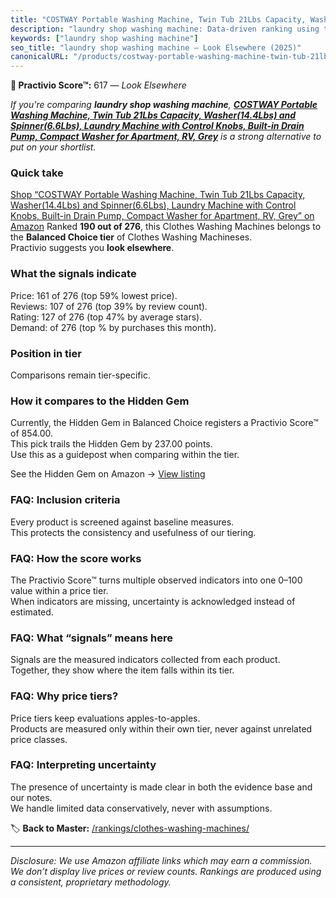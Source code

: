 ```yaml
---
title: "COSTWAY Portable Washing Machine, Twin Tub 21Lbs Capacity, Washer(14.4Lbs) and Spinner(6.6Lbs), Laundry Machine with Control Knobs, Built-in Drain Pump, Compact Washer for Apartment, RV, Grey"
description: "laundry shop washing machine: Data-driven ranking using the Practivio Score™. Positioned by quality, value, demand, findability, momentum."
keywords: ["laundry shop washing machine"]
seo_title: "laundry shop washing machine — Look Elsewhere (2025)"
canonicalURL: "/products/costway-portable-washing-machine-twin-tub-21lbs-capacity-washer144lbs-and-spinner66lbs-laundry-machine-with-control-knobs-built-in-drain-pump-compact-washer-for-apartment-rv-grey-B0973ZDPQV/"
---
```


**🚫 Practivio Score™:** 617 — _Look Elsewhere_


*If you're comparing **laundry shop washing machine**, **[COSTWAY Portable Washing Machine, Twin Tub 21Lbs Capacity, Washer(14.4Lbs) and Spinner(6.6Lbs), Laundry Machine with Control Knobs, Built-in Drain Pump, Compact Washer for Apartment, RV, Grey](https://www.amazon.com/dp/B0973ZDPQV?tag=practivio-20)** is a strong alternative to put on your shortlist.*
### Quick take
[Shop “COSTWAY Portable Washing Machine, Twin Tub 21Lbs Capacity, Washer(14.4Lbs) and Spinner(6.6Lbs), Laundry Machine with Control Knobs, Built-in Drain Pump, Compact Washer for Apartment, RV, Grey” on Amazon](https://www.amazon.com/dp/B0973ZDPQV?tag=practivio-20)
Ranked **190 out of 276**, this Clothes Washing Machines belongs to the **Balanced Choice tier** of Clothes Washing Machineses.  
Practivio suggests you **look elsewhere**.

### What the signals indicate
Price: 161 of 276 (top 59% lowest price).  
Reviews: 107 of 276 (top 39% by review count).  
Rating: 127 of 276 (top 47% by average stars).  
Demand:  of 276 (top % by purchases this month).

### Position in tier
Comparisons remain tier-specific.

### How it compares to the Hidden Gem
Currently, the Hidden Gem in Balanced Choice registers a Practivio Score™ of 854.00.  
This pick trails the Hidden Gem by 237.00 points.  
Use this as a guidepost when comparing within the tier.  

See the Hidden Gem on Amazon → [View listing](https://www.amazon.com/dp/B09YLKMHLH?tag=practivio-20)

### FAQ: Inclusion criteria
Every product is screened against baseline measures.  
This protects the consistency and usefulness of our tiering.

### FAQ: How the score works
The Practivio Score™ turns multiple observed indicators into one 0–100 value within a price tier.  
When indicators are missing, uncertainty is acknowledged instead of estimated.

### FAQ: What “signals” means here
Signals are the measured indicators collected from each product.  
Together, they show where the item falls within its tier.

### FAQ: Why price tiers?
Price tiers keep evaluations apples-to-apples.  
Products are measured only within their own tier, never against unrelated price classes.

### FAQ: Interpreting uncertainty
The presence of uncertainty is made clear in both the evidence base and our notes.  
We handle limited data conservatively, never with assumptions.


🏷️ **Back to Master:** [/rankings/clothes-washing-machines/](/rankings/clothes-washing-machines/)

---
_Disclosure: We use Amazon affiliate links which may earn a commission. We don’t display live prices or review counts. Rankings are produced using a consistent, proprietary methodology._
